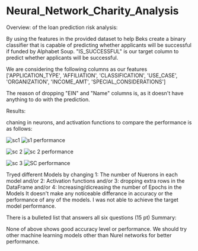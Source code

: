 # Neural_Network_Charity_Analysis

Overview: of the loan prediction risk analysis:

By using the features in the provided dataset to help Beks create a binary classifier that is capable of predicting whether applicants will be successful if funded by Alphabet Soup.
"IS_SUCCESSFUL" is our target column to predict whether applicants will be successful.

We are considering the following columns as our features
['APPLICATION_TYPE',
 'AFFILIATION',
 'CLASSIFICATION',
 'USE_CASE',
 'ORGANIZATION',
 'INCOME_AMT',
 'SPECIAL_CONSIDERATIONS']
 
The reason of dropping "EIN" and "Name" columns is, as it doesn't have anything to do with the prediction. 


Results:


chaning in neurons, and activation functions to compare the performance is as follows:


![sc1](https://user-images.githubusercontent.com/108497494/200899901-0da25eaf-e434-44f7-9a3a-8530aef31f57.jpg)
![s1 performance](https://user-images.githubusercontent.com/108497494/200899915-a719fa7a-8412-4efa-a598-c7100913607f.jpg)


![sc 2](https://user-images.githubusercontent.com/108497494/200899941-7d363880-424b-474c-9967-339a19378d9d.jpg)
![sc 2 performance](https://user-images.githubusercontent.com/108497494/200899963-31befa88-9dbc-402b-ae1f-05940747a97e.jpg)


![sc 3](https://user-images.githubusercontent.com/108497494/200899990-3f617abf-520c-48bb-aeaa-53e43f1e4fc4.jpg)
![SC performance](https://user-images.githubusercontent.com/108497494/200900233-0a83f30c-7f60-4e4e-a641-020b8e3af18e.jpg)

Tryed different Models by changing 
1: The number of Nuerons in each model and/or
2: Activation functions and/or
3: dropping extra rows in the DataFrame and/or
4: Increasing/dicreasing the number of Epochs in the Models 
 It doesn't make any noticeable differance in accuracy or the performance of any of the models.
 I was not able to achieve the target model performance.

There is a bulleted list that answers all six questions (15 pt)
Summary:

None of above shows good accuracy level or performance.
We should try other machine learning models other than Nurel networks for better performance.
